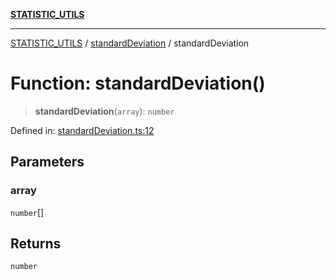 [**STATISTIC_UTILS**](../../README.md)

***

[STATISTIC_UTILS](../../README.md) / [standardDeviation](../README.md) / standardDeviation

# Function: standardDeviation()

> **standardDeviation**(`array`): `number`

Defined in: [standardDeviation.ts:12](https://github.com/dailker/everyutil/blob/0ec5ce08552e5059ec58e2975404aeb74a6202b1/src/statistic/standardDeviation.ts#L12)

## Parameters

### array

`number`[]

## Returns

`number`
